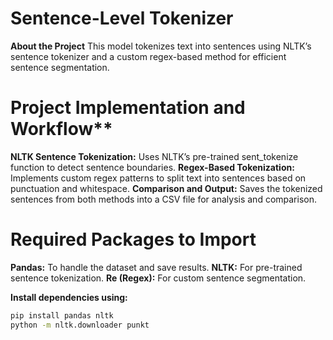 # Sentence-Level Tokenizer
**About the Project**
This model tokenizes text into sentences using NLTK’s sentence tokenizer and a custom regex-based method for efficient sentence segmentation.

# Project Implementation and Workflow**
**NLTK Sentence Tokenization:**
Uses NLTK’s pre-trained sent_tokenize function to detect sentence boundaries.
**Regex-Based Tokenization:**
Implements custom regex patterns to split text into sentences based on punctuation and whitespace.
**Comparison and Output:**
Saves the tokenized sentences from both methods into a CSV file for analysis and comparison.
# Required Packages to Import
**Pandas:** To handle the dataset and save results.
**NLTK:** For pre-trained sentence tokenization.
**Re (Regex):** For custom sentence segmentation.

**Install dependencies using:**
```bash
pip install pandas nltk
python -m nltk.downloader punkt
```
